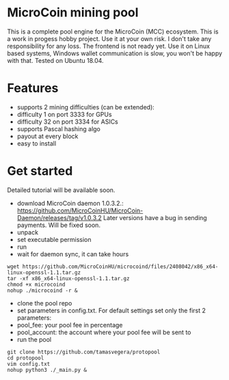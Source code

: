 # MicroCoin mining pool
 This is a complete pool engine for the MicroCoin (MCC) ecosystem.
 This is a work in progess hobby project. Use it at your own risk. I don't take any responsibility for any loss.
 The frontend is not ready yet.
 Use it on Linux based systems, Windows wallet communication is slow, you won't be happy with that.
 Tested on Ubuntu 18.04.
 
# Features
 - supports 2 mining difficulties (can be extended):
  - difficulty 1 on port 3333 for GPUs
  - difficulty 32 on port 3334 for ASICs
 - supports Pascal hashing algo
 - payout at every block
 - easy to install
 # Get started
 Detailed tutorial will be available soon.
 
- download MicroCoin daemon 1.0.3.2.: https://github.com/MicroCoinHU/MicroCoin-Daemon/releases/tag/v1.0.3.2
  Later versions have a bug in sending payments. Will be fixed soon.
- unpack
- set executable permission
- run
- wait for daemon sync, it can take hours
```
wget https://github.com/MicroCoinHU/microcoind/files/2408042/x86_x64-linux-openssl-1.1.tar.gz
tar -xf x86_x64-linux-openssl-1.1.tar.gz
chmod +x microcoind
nohup ./microcoind -r &
```
- clone the pool repo
- set parameters in config.txt. For default settings set only the first 2 parameters:
 - pool_fee: your pool fee in percentage
 - pool_account: the account where your pool fee will be sent to
- run the pool
```
git clone https://github.com/tamasvegera/protopool
cd protopool
vim config.txt
nohup python3 ./_main.py &
```
